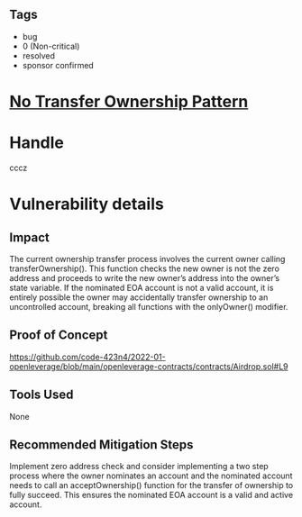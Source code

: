 ## Tags

- bug
- 0 (Non-critical)
- resolved
- sponsor confirmed

# [No Transfer Ownership Pattern](https://github.com/code-423n4/2022-01-openleverage-findings/issues/65) 

# Handle

cccz


# Vulnerability details

## Impact
The current ownership transfer process involves the current owner calling transferOwnership(). This function checks the new owner is not the zero address and proceeds to write the new owner’s address into the owner’s state variable. If the nominated EOA account is not a valid account, it is entirely possible the owner may accidentally transfer ownership to an uncontrolled account, breaking all functions with the onlyOwner() modifier.

## Proof of Concept
https://github.com/code-423n4/2022-01-openleverage/blob/main/openleverage-contracts/contracts/Airdrop.sol#L9

## Tools Used

None

## Recommended Mitigation Steps

Implement zero address check and consider implementing a two step process where the owner nominates an account and the nominated account needs to call an acceptOwnership() function for the transfer of ownership to fully succeed. This ensures the nominated EOA account is a valid and active account.


